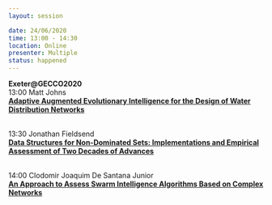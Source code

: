 ```yaml
---
layout: session

date: 24/06/2020
time: 13:00 - 14:30
location: Online
presenter: Multiple
status: happened
---
```

**Exeter@GECCO2020**<br/>
13:00 Matt Johns<br/>**[Adaptive Augmented Evolutionary Intelligence for the Design of Water Distribution Networks](papers/0027-adaptive-augmented-evolutionary-intelligence)**<br/><br/>

13:30 Jonathan Fieldsend<br/>**[Data Structures for Non-Dominated Sets: Implementations and Empirical Assessment of Two Decades of Advances](papers/0028-data-structures-for-non-dominated-sets)**<br/><br/>

14:00 Clodomir Joaquim De Santana Junior<br/>**[An Approach to Assess Swarm Intelligence Algorithms Based on Complex Networks](papers/0029-an-approach-to-assess-swarm-intelligence-algorithms-based-on-complex-networks)**